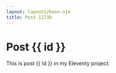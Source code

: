 ```yaml
---
layout: layouts/base.njk
title: Post 11738
---
```


# Post {{ id }}

This is post {{ id }} in my Eleventy project.
